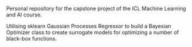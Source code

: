 Personal repository for the capstone project of the ICL Machine Learning and AI course.

Utilising sklearn Gaussian Processes Regressor to build a Bayesian Optimizer class to create surrogate models for optimizing a number of black-box functions.
